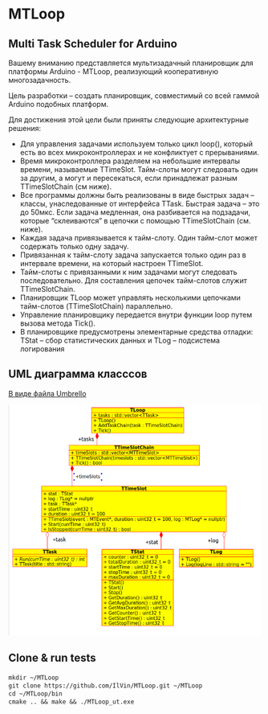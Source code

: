 # MTLoop

## Multi Task Scheduler for Arduino

Вашему вниманию представляется мультизадачный планировщик для платформы Arduino - MTLoop, реализующий кооперативную многозадачность.

Цель разработки – создать планировщик, совместимый со всей гаммой Arduino подобных платформ.

Для достижения этой цели были приняты следующие архитектурные решения:

* Для управления задачами используем только цикл loop(), который есть во всех микроконтроллерах и не конфликтует с прерываниями.
* Время микроконтроллера разделяем на небольшие интервалы времени, называемые TTimeSlot. Тайм-слоты могут следовать один за другим, а могут и пересекаться, если принадлежат разным TTimeSlotChain (см ниже).
* Все программы должны быть реализованы в виде быстрых задач – классы, унаследованные от интерфейса TTask. Быстрая задача – это до 50мкс. Если задача медленная, она разбивается на подзадачи, которые “склеиваются” в цепочки с помощью TTimeSlotChain (см. ниже).
* Каждая задача привязывается к тайм-слоту. Один тайм-слот может содержать только одну задачу.
* Привязанная к тайм-слоту задача запускается только один раз в интервале времени, на который настроен TTimeSlot.
* Тайм-слоты с привязанными к ним задачами могут следовать последовательно. Для составления цепочек тайм-слотов служит TTimeSlotChain.
* Планировщик TLoop может управлять несколькими цепочками тайм-слотов (TTimeSlotChain) параллельно.
* Управление планировщику передается внутри функции loop путем вызова метода Tick().
* В планировщике предусмотрены элементарные средства отладки: TStat – сбор статистических данных и TLog – подсистема логирования

## UML диаграмма класссов

[В виде файла Umbrello](doc/uml.xmi)

![В виде PNG](UML.png)

## Clone & run tests

    mkdir ~/MTLoop
    git clone https://github.com/IlVin/MTLoop.git ~/MTLoop
    cd ~/MTLoop/bin
    cmake .. && make && ./MTLoop_ut.exe


